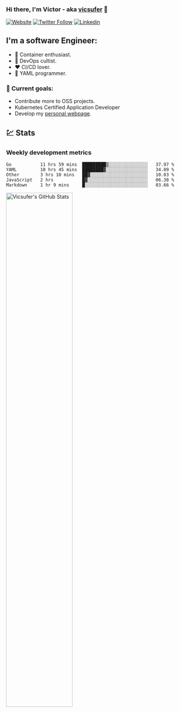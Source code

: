 ### Hi there, I'm Víctor - aka [vicsufer][website] 👋

[![Website](https://img.shields.io/website?label=vicsufer.dev&style=for-the-badge&url=https%3A%2F%2Fvicsufer.dev)](https://vicsufer.dev)
[![Twitter Follow](https://img.shields.io/twitter/follow/vicsufer?color=1DA1F2&logo=twitter&style=for-the-badge)](https://twitter.com/intent/follow?original_referer=https%3A%2F%2Fgithub.com%2Fvicsufer&screen_name=vicsufer)
[![Linkedin](https://img.shields.io/badge/linkedin-%230077B5.svg?&style=for-the-badge&logo=linkedin&logoColor=white)](https://linkedin.com/in/vicsufer)

  
## I'm a software Engineer:
- :whale: Container enthusiast.
- :memo: DevOps cultist.
- :heart: CI/CD lover.
- :clown_face: YAML programmer.

### :dart: Current goals:
- Contribute more to OSS projects.
- Kubernetes Certified Application Developer
- Develop my [personal webpage][website].

## :chart: Stats
### Weekly development metrics 
<!--START_SECTION:waka-->
```text
Go           11 hrs 59 mins  █████████▒░░░░░░░░░░░░░░░   37.97 % 
YAML         10 hrs 45 mins  ████████▓░░░░░░░░░░░░░░░░   34.09 % 
Other        3 hrs 10 mins   ██▓░░░░░░░░░░░░░░░░░░░░░░   10.03 % 
JavaScript   2 hrs           █▓░░░░░░░░░░░░░░░░░░░░░░░   06.38 % 
Markdown     1 hr 9 mins     █░░░░░░░░░░░░░░░░░░░░░░░░   03.66 % 
```
<!--END_SECTION:waka-->

<img width="60%" align="left" alt="Vicsufer's GitHub Stats" src="https://github-readme-stats.codestackr.vercel.app/api?username=vicsufer&show_icons=true&hide_border=true" />




[website]: https://vicsufer.dev
[twitter]: https://twitter.com/vicsufer
[linkedin]: https://linkedin.com/in/vicsufer
